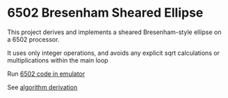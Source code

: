 # 6502 Bresenham Sheared Ellipse

This project derives and implements a sheared Bresenham-style ellipse on a 6502 processor.  

It uses only integer operations, and avoids any explicit sqrt calculations or multiplications within the main loop

Run [6502 code in emulator](https://bbc.godbolt.org/?autoboot&disc=https://raw.githubusercontent.com/TobyLobster/ellipse/diagonals/ELLIPSE.SSD)

See [algorithm derivation](./algorithm_derivation/derivation.ipynb)
